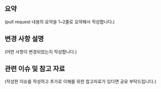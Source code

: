## 요약
(pull request 내용의 요약을 1~2줄로 요약해서 작성합니다.)

## 변경 사항 설명
(어떤 사항이 변경되었는지 작성합니다.)

## 관련 이슈 및 참고 자료
(작성한 이슈를 작성하고 추가로 이해를 위한 참고자료가 있다면 공유 부탁드립니다.)
